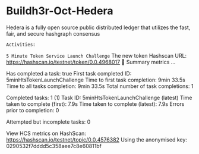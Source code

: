 # Buildh3r-Oct-Hedera
Hedera is a fully open source public distributed ledger that utilizes the fast, fair, and secure hashgraph consensus

```Activities:```

`` 5 Minute Token Service Launch Challenge ``
The new token Hashscan URL: https://hashscan.io/testnet/token/0.0.4968017
🔢 Summary metrics  …

Has completed a task: true
First task completed ID: 5minHtsTokenLaunchChallenge
Time to first task completion: 9min 33.5s
Time to all tasks completion: 9min 33.5s
Total number of task completions: 1

Completed tasks: 1
(1) Task ID: 5minHtsTokenLaunchChallenge (latest)
Time taken to complete (first): 7.9s
Time taken to complete (latest): 7.9s
Errors prior to completion: 0

Attempted but incomplete tasks: 0

View HCS metrics on HashScan:
 https://hashscan.io/testnet/topic/0.0.4576382 
Using the anonymised key: 0290532f7dddd5c358aee7c8e60811bf
